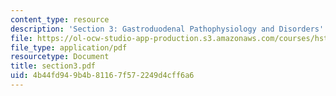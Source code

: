 ```yaml
---
content_type: resource
description: 'Section 3: Gastroduodenal Pathophysiology and Disorders'
file: https://ol-ocw-studio-app-production.s3.amazonaws.com/courses/hst-121-gastroenterology-fall-2005/4b44fd949b4b81167f572249d4cff6a6_section3.pdf
file_type: application/pdf
resourcetype: Document
title: section3.pdf
uid: 4b44fd94-9b4b-8116-7f57-2249d4cff6a6
---
```


